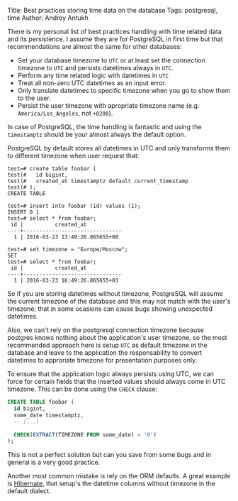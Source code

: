 Title: Best practices storing time data on the database
Tags: postgresql, time
Author: Andrey Antukh

There is my personal list of best practices handling with time
related data and its persistence. I assume they are for PostgreSQL
in first time but that recommendations are almost the same for
other databases:

- Set your database timezone to `UTC` or at least set the connection
  timezone to `UTC` and persists datetimes always in `UTC`.
- Perform any time related logic with datetimes in `UTC`
- Treat all non-zero UTC datetimes as an input error.
- Only translate datetimes to specific timezone when you go to
  show them to the user.
- Persist the user timezone with apropriate timezone name
  (e.g. `America/Los_Angeles`, not `+0200`).

In case of PostgreSQL, the time handling is fantastic and using
the `timestamptz` should be your almost always the default option.

PostgreSQL by default stores all datetimes in UTC and only transforms
them to different timezone when user request that:

```psql
test=# create table foobar (
test(#   id bigint,
test(#   created_at timestamptz default current_timestamp
test(# );
CREATE TABLE

test=# insert into foobar (id) values (1);
INSERT 0 1
test=# select * from foobar;
 id |          created_at
----+-------------------------------
  1 | 2016-03-23 13:49:26.865655+00

test=# set timezone = "Europe/Moscow";
SET
test=# select * from foobar;
 id |          created_at
----+-------------------------------
  1 | 2016-03-23 16:49:26.865655+03

```

So if you are storing datetimes without timezone, PostgreSQL will
assume the current timezone of the database and this may not match
with the user's timezone; that in some ocasions can cause bugs showing
unexpected datetimes.

Also, we can't rely on the postgresql connection timezone because
postgres knows nothing about the application's user timezone, so
the most recommended approach here is setup `UTC` as default
timezone in the database and leave to the application the
responsability to convert datetimes to approriate timezone for
presentation purposes only.

To ensure that the application logic always persists using UTC, we
can force for certain fields that the inserted values should always
come in UTC timezone. This can be done using the `CHECK` clause:

```sql
CREATE TABLE foobar (
  id bigint,
  some_date timestamptz,
  -- [...]

  CHECK(EXTRACT(TIMEZONE FROM some_date) = '0')
);
```

This is not a perfect solution but can you save from some bugs
and in general is a very good practice.

Another most common mistake is rely on the ORM defaults.
A great example is [Hibernate][1], that setup's the datetime
columns without timezone in the default dialect.

[1]: http://hibernate.org/
